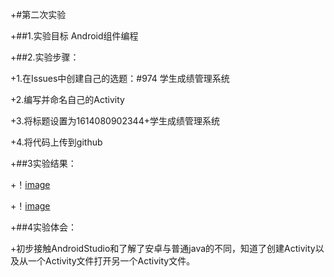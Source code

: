 +#第二次实验

 +##1.实验目标 Android组件编程
 
 +##2.实验步骤：
 
 +1.在Issues中创建自己的选题：#974 学生成绩管理系统
 
 +2.编写并命名自己的Activity
 
 +3.将标题设置为1614080902344+学生成绩管理系统
 
 +4.将代码上传到github
 
 +##3实验结果：
 
 +！[image](https://github.com/wangguifeng/android-labs-2018/blob/master/soft1614080902344/tupian1.png?raw=true)
 
 +！[image](https://github.com/wangguifeng/android-labs-2018/blob/master/soft1614080902344/tupian2.png?raw=true)
 
 +##4实验体会：
 
 +初步接触AndroidStudio和了解了安卓与普通java的不同，知道了创建Activity以及从一个Activity文件打开另一个Activity文件。
